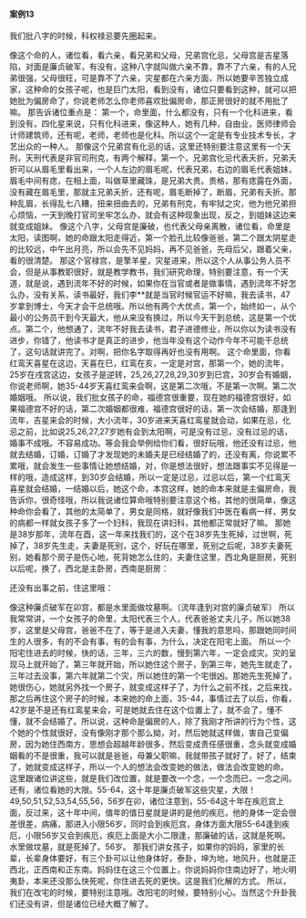 #### 案例13

我们批八字的时候，科权禄忌要先圈起来。
 
像这个命的人，诸位看，看六亲，看兄弟和父母，兄弟宫化忌，父母宫是吉星落陷，对面是廉贞破军，有没有，这种八字就叫做六亲不靠，靠不了六亲，有的人兄弟很强，父母很旺，可是靠不了六亲，灾星都在六亲方面，所以她要辛苦独立成家，这种命的女孩子呢，也是巨门太阳，看到没有，诸位只要看到这种，就可以把她批为偏房命了，你说老师怎么你老师喜欢批偏房命，那正房很好的就不用批了嘛。
那告诉诸位重点是：
第一个，命里面，什么都没有，只有一个化科进来，看到没有，四化星来说，只有化科进来，像这种人，她有几种，自由业，医师律师会计师建筑师，还有呢，老师，老师也是化科。所以这个一定是有专业技术专长，才艺出众的一种人。
那像这个兄弟宫有化忌的话，这里还特别要注意这里有一个天刑，天刑代表是非官司刑克，有两个解释，第一个，兄弟宫化忌代表夭折，兄弟夭折可以从眉毛里看出来，一个人左边的眉毛呢，代表兄弟，右边的眉毛代表姐妹，眉毛中间有痣，在相上面，叫做草里藏珠，是兄弟大贵。贵格，那有痣露在外面，没有藏在眉毛里，那就主兄弟夭折，还有呢，眉毛断掉了，断眉，兄弟有夭折。那种乱眉，长得乱七八糟，扭来扭曲去的，兄弟有刑克，有牢狱之灾，他为他兄弟担心烦恼，一天到晚打官司坐牢怎么办，就会有这种现象出现，反之，到姐妹这边来就变成姐妹。
像这个八字，父母宫是廉破，也代表父母亲离散，诸位看，命里是太阳，读图啊，她的命跟太阳走得近，第一个脸孔比较像爸爸，第二个跟太阴星走的比较远，中午出月亮，所以会先不见妈妈，再不见爸爸，先母后父，跟着父亲，看的很清楚。
那这个官禄宫，是擎羊星，灾星进来，所以这个人从事公务人员不会，但是从事教职很好，就是教学教书，我们研究命理，特别要注意，有一个天道，就是说，遇到流年不好的时候，如果你在当官或者是做事情，遇到流年不好怎么办，没有关系，读书最好，我们李**就是当官时候官运不好嘛，我去读书，47岁拿到博士，今天才会干总统哦。所以他有两个大优点，第一个，始终如一，从个最小的公务员干到今天最大，他从来没有换过，所以今天干到总统，这是第一个优点。第二个，他想通了，流年不好我去读书，君子进德修业，所以你以为读书没有进步，你错了，他读书才是真正的进步，他当年没有这个动作今年不可能干总统了，这句话就讲完了。对啊，把你名字取得再好也没有用啊。
这个命里面，你看红鸾天喜星在这边，天喜在巳，红鸾在亥，一定是对宫，那第一个，她的流年，25岁在戌宫这边，女孩子是逆转，25,26,27,28,29,30岁到巳宫，30岁会有婚姻，你说老师啊，她35-44岁天喜红鸾来会啊，这是第二次哦，不是第一次啊。第二次婚姻哦。
所以说，我们批女孩子的命，福德宫很重要，现在她的福德宫很好，如果福德宫不好的话，第二次婚姻都很难，福德宫很好的话，第一次会结婚，那逢到流年，吉星来会的时候，大小流年，30岁进来天喜红鸾星就会动，如果在忌，化忌之前，比如说25,26,27,27岁她有会到太阳啊，可是没有过忌，没有过忌的话，婚事不成哦。不容易成功。等会我会举例给你们看，很好玩哦，他还没有过忌，他就去结婚，订婚，订婚了才发现她的未婚夫是已经结婚了的，还没有离，你说累不累哦，就会发生一些事情让她想结婚，对，你是想法很好，想法跟事实不见得是一样的哦，造成这样，到30岁会结婚，所以一定是过忌，过忌以后，第一个红鸾天喜星就会结婚，一结婚以后，她这个命，本宫这样，她的命本来就是主偏房命，我告诉你，很奇怪哦，所以我说诸位算命哦特别要注意这个格，其他的很简单，像这种命你会看了，其他的太简单了，男女是同格，就好像我们中医在看病一样，男女的病都一样就女孩子多了一个妇科，我现在讲妇科，其他都正常就好了嘛。
那她是38岁那年，流年在酉，这一年来找我们的，这个在38岁先生死掉，过世啊，死掉了，38岁先生走，夫妻是死别，这个，好玩在哪里，死别之后呢，38岁夫妻死别，她看那个房子是伤心地，死背她怎么住的，夫妻住这里，西北角是厨房，死别以后呢，换了，西北是主卧房，西南是厨房：
 
还没有出事之前，住这里哦：
 
像这种廉贞破军在卯宫，都是水里面做坟墓啊。（流年逢到对宫的廉贞破军）
所以我常常讲，一个女孩子的命里，太阳代表三个人，代表爸爸丈夫儿子，所以她38岁，这里是父母宫，爸爸不在了，等于是进入夫妻，懂我的意思吗，那跟她同时间生的人很多，有的不会有事，有的会有事，为什么，决定在阳宅上面。
所以一个阳宅住进去的时候，快的话，三年，三六的数，慢到第六年，一定会成灾。灾的呈现马上就开始了，第三年就开始，所以她住这个房子，到第三年，她先生就走了，三年过去没事，第六年就第二个灾，所以她住的第一个宅很凶。那她先生死掉了，她很伤心，她就另外找一个房子，就变成这样子了，为什么之前不找，之后来找，那之后再住这个房子的时候，本来她的命上面，35-44，事情过去了以后，你看，42岁是不是还有红鸾星来会，可是她就去住在这个位置上了，就不会了，懂不懂，就不会结婚了。所以说，这种命是偏房的人，除了我刚才所讲的行为个性，这个她的个性就很好，没有像刚才那个那么拗，对，然后她就这样做，害自己变偏房，因为她住西南方，思想会超越年龄很多，然后变成责任感很重，念头就变成婚姻看的不是很重，我可以就是爸爸，母兼父职嘛，我就带孩子就好了，好了，结束了，她就变成这样子，所以一个人的想法会改变她的做法，做法会改变她的命。
这里跟诸位讲这些，就是我们改位置，就是要改一个念，一个念而已，一念之间。
还有，诸位看她的大限。55-64，这十年是廉贞破军这些灾星，大限！49,50,51,52,53,54,55,56，56岁在卯，诸位注意到，55-64这十年在疾厄宫上面，反过来，这十年中间，值年的值日星就是讲的是他的疾厄，他的身体一定会很差很差，病痛，那进入小限56岁，同时会到疾厄宫，身体方面大限55-64逢到疾厄，小限56岁又会到疾厄，疾厄上面是大小二限逢，那廉破的话，这就是死啊。水里做坟墓，就是死掉了。56岁。
那我们讲女孩子，如果你的妈妈，家里的长辈，长辈身体要好，有三个卦可以让他身体好，泰卦，坤为地，地风升，也就是正西北，正西南和正东南。妈妈住在这三个位置上，你说妈妈你住南边好了，地火明夷卦，本来还没那么快死呢，你住进去死的更快。这是我们化解的方式。
所以，我们在改宅的时候，要特别注意哦。改阳宅的时候，要特别小心。当然这个升卦我们还没有讲，但是诸位已经大概了解了。